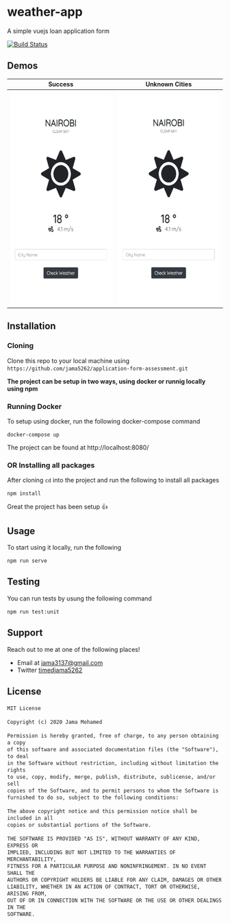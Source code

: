 # weather-app
A simple vuejs loan application form

[![Build Status](https://travis-ci.org/jama5262/application-form-assessment.svg?branch=develop)](https://travis-ci.org/jama5262/application-form-assessment)

## Demos

Success | Unknown Cities
------------ | ------------
<img src="https://github.com/jama5262/weather-app/blob/develop/src/gif/image1.gif" alt="alt text" height="500px"> | <img src="https://github.com/jama5262/weather-app/blob/develop/src/gif/image2.gif" alt="alt text" height="500px">

## Installation

### Cloning
Clone this repo to your local machine using `https://github.com/jama5262/application-form-assessment.git`

**The project can be setup in two ways, using docker or runnig locally using npm**

### Running Docker

To setup using docker, run the following docker-compose command
```
docker-compose up
```
The project can be found at http://localhost:8080/

### OR Installing all packages
After cloning `cd` into the project and run the following to install all packages
```
npm install
```
Great the project has been setup 👍

## Usage
To start using it locally, run the following
```
npm run serve
```

## Testing

You can run tests by usung the following command
```
npm run test:unit
```

## Support

Reach out to me at one of the following places!

- Email at jama3137@gmail.com
- Twitter [timedjama5262](https://twitter.com/timedjama5262)

## License

```
MIT License

Copyright (c) 2020 Jama Mohamed

Permission is hereby granted, free of charge, to any person obtaining a copy
of this software and associated documentation files (the "Software"), to deal
in the Software without restriction, including without limitation the rights
to use, copy, modify, merge, publish, distribute, sublicense, and/or sell
copies of the Software, and to permit persons to whom the Software is
furnished to do so, subject to the following conditions:

The above copyright notice and this permission notice shall be included in all
copies or substantial portions of the Software.

THE SOFTWARE IS PROVIDED "AS IS", WITHOUT WARRANTY OF ANY KIND, EXPRESS OR
IMPLIED, INCLUDING BUT NOT LIMITED TO THE WARRANTIES OF MERCHANTABILITY,
FITNESS FOR A PARTICULAR PURPOSE AND NONINFRINGEMENT. IN NO EVENT SHALL THE
AUTHORS OR COPYRIGHT HOLDERS BE LIABLE FOR ANY CLAIM, DAMAGES OR OTHER
LIABILITY, WHETHER IN AN ACTION OF CONTRACT, TORT OR OTHERWISE, ARISING FROM,
OUT OF OR IN CONNECTION WITH THE SOFTWARE OR THE USE OR OTHER DEALINGS IN THE
SOFTWARE.
```
